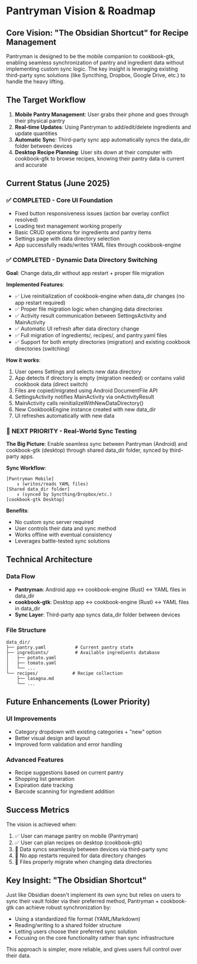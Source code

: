 # Pantryman Vision & Roadmap

## Core Vision: "The Obsidian Shortcut" for Recipe Management

Pantryman is designed to be the mobile companion to cookbook-gtk, enabling seamless synchronization of pantry and ingredient data without implementing custom sync logic. The key insight is leveraging existing third-party sync solutions (like Syncthing, Dropbox, Google Drive, etc.) to handle the heavy lifting.

## The Target Workflow

1. **Mobile Pantry Management**: User grabs their phone and goes through their physical pantry
2. **Real-time Updates**: Using Pantryman to add/edit/delete ingredients and update quantities
3. **Automatic Sync**: Third-party sync app automatically syncs the data_dir folder between devices
4. **Desktop Recipe Planning**: User sits down at their computer with cookbook-gtk to browse recipes, knowing their pantry data is current and accurate

## Current Status (June 2025)

### ✅ **COMPLETED - Core UI Foundation**
- Fixed button responsiveness issues (action bar overlay conflict resolved)
- Loading text management working properly
- Basic CRUD operations for ingredients and pantry items
- Settings page with data directory selection
- App successfully reads/writes YAML files through cookbook-engine

### ✅ **COMPLETED - Dynamic Data Directory Switching**
**Goal**: Change data_dir without app restart + proper file migration

**Implemented Features**:
- ✅ Live reinitialization of cookbook-engine when data_dir changes (no app restart required)
- ✅ Proper file migration logic when changing data directories
- ✅ Activity result communication between SettingsActivity and MainActivity
- ✅ Automatic UI refresh after data directory change
- ✅ Full migration of ingredients/, recipes/, and pantry.yaml files
- ✅ Support for both empty directories (migration) and existing cookbook directories (switching)

**How it works**:
1. User opens Settings and selects new data directory
2. App detects if directory is empty (migration needed) or contains valid cookbook data (direct switch)
3. Files are copied/migrated using Android DocumentFile API
4. SettingsActivity notifies MainActivity via onActivityResult
5. MainActivity calls reinitializeWithNewDataDirectory() 
6. New CookbookEngine instance created with new data_dir
7. UI refreshes automatically with new data

### 🎯 **NEXT PRIORITY - Real-World Sync Testing**
**The Big Picture**: Enable seamless sync between Pantryman (Android) and cookbook-gtk (desktop) through shared data_dir folder, synced by third-party apps.

**Sync Workflow**:
```
[Pantryman Mobile] 
    ↕ (writes/reads YAML files)
[Shared data_dir folder]
    ↕ (synced by Syncthing/Dropbox/etc.)
[cookbook-gtk Desktop]
```

**Benefits**:
- No custom sync server required
- User controls their data and sync method
- Works offline with eventual consistency
- Leverages battle-tested sync solutions

## Technical Architecture

### Data Flow
- **Pantryman**: Android app ↔ cookbook-engine (Rust) ↔ YAML files in data_dir
- **cookbook-gtk**: Desktop app ↔ cookbook-engine (Rust) ↔ YAML files in data_dir
- **Sync Layer**: Third-party app syncs data_dir folder between devices

### File Structure
```
data_dir/
├── pantry.yaml           # Current pantry state
├── ingredients/          # Available ingredients database
│   ├── potato.yaml
│   ├── tomato.yaml
│   └── ...
└── recipes/             # Recipe collection
    ├── lasagna.md
    └── ...
```

## Future Enhancements (Lower Priority)

### UI Improvements
- Category dropdown with existing categories + "new" option
- Better visual design and layout
- Improved form validation and error handling

### Advanced Features
- Recipe suggestions based on current pantry
- Shopping list generation
- Expiration date tracking
- Barcode scanning for ingredient addition

## Success Metrics

The vision is achieved when:
1. ✅ User can manage pantry on mobile (Pantryman)
2. ✅ User can plan recipes on desktop (cookbook-gtk)
3. 🎯 Data syncs seamlessly between devices via third-party sync
4. 🎯 No app restarts required for data directory changes
5. 🎯 Files properly migrate when changing data directories

## Key Insight: "The Obsidian Shortcut"

Just like Obsidian doesn't implement its own sync but relies on users to sync their vault folder via their preferred method, Pantryman + cookbook-gtk can achieve robust synchronization by:
- Using a standardized file format (YAML/Markdown)
- Reading/writing to a shared folder structure
- Letting users choose their preferred sync solution
- Focusing on the core functionality rather than sync infrastructure

This approach is simpler, more reliable, and gives users full control over their data.
